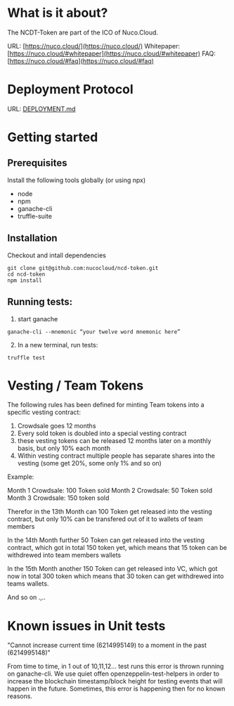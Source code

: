 
# What is it about?

The NCDT-Token are part of the ICO of Nuco.Cloud.

URL: [https://nuco.cloud/](https://nuco.cloud/)
Whitepaper: [https://nuco.cloud/#whitepaper](https://nuco.cloud/#whitepaper)
FAQ: [https://nuco.cloud/#faq](https://nuco.cloud/#faq)

# Deployment Protocol

URL: [DEPLOYMENT.md](https://github.com/itinance/ncd-token/blob/master/DEPLOYMENT.md)

# Getting started

## Prerequisites

Install the following tools globally (or using npx)
- node
- npm
- ganache-cli
- truffle-suite

## Installation

Checkout and intall dependencies

```
git clone git@github.com:nucocloud/ncd-token.git
cd ncd-token
npm install 
```

## Running tests:

1. start ganache

```
ganache-cli --mnemonic “your twelve word mnemonic here”
```

2. In a new terminal, run tests:

```
truffle test
```

# Vesting / Team Tokens


The following rules has been defined for minting Team tokens into a specific vesting contract:

1. Crowdsale goes 12 months
2. Every sold token is doubled into a special vesting contract
3. these vesting tokens can be released 12 months later on a monthly basis, but only 10% each month
4. Within vesting contract multiple people has separate shares into the vesting (some get 20%, some only 1% and so on)

Example:

Month 1 Crowdsale: 100 Token sold
Month 2 Crowdsale: 50 Token sold
Month 3 Crowdsale: 150 token sold

Therefor in the 13th Month can 100 Token get released into the vesting contract, but only 10% can be transfered out of it to wallets of team members

In the 14th Month further 50 Token can get released into the vesting contract, which got in total 150 token yet, which means that 15 token can be withdrewed into team members wallets

In the 15th Month another 150 Token can get released into VC, which got now in total 300 token which means that 30 token can get withdrewed into teams wallets.

And so on .,..


# Known issues in Unit tests

"Cannot increase current time (6214995149) to a moment in the past (6214995148)"

From time to time, in 1 out of 10,11,12... test runs this error is thrown running on ganache-cli. We use quiet offen openzeppelin-test-helpers in order to increase the blockchain timestamp/block height for testing events that will happen in the future. Sometimes, this error is happening then for no known reasons.

